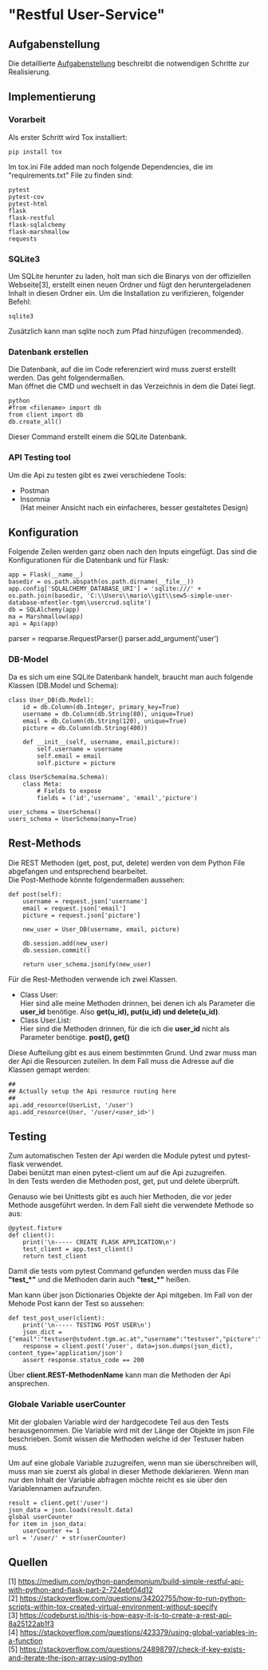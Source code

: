 # "Restful User-Service"

## Aufgabenstellung
Die detaillierte [Aufgabenstellung](TASK.md) beschreibt die notwendigen Schritte zur Realisierung.

## Implementierung
### Vorarbeit
Als erster Schritt wird Tox installiert:

    pip install tox
Im tox.ini File added man noch folgende Dependencies, die im "requirements.txt" File zu finden sind:

    pytest
    pytest-cov
    pytest-html
    flask
    flask-restful
    flask-sqlalchemy
    flask-marshmallow
    requests

### SQLite3
Um SQLite herunter zu laden, holt man sich die Binarys von der offiziellen Webseite[3], erstellt einen neuen Ordner und fügt den heruntergeladenen Inhalt in diesen Ordner ein. Um die Installation zu verifizieren, folgender Befehl:

    sqlite3
Zusätzlich kann man sqlite noch zum Pfad hinzufügen (recommended).

### Datenbank erstellen
Die Datenbank, auf die im Code referenziert wird muss zuerst erstellt werden. Das geht folgendermaßen.  
Man öffnet die CMD und wechselt in das Verzeichnis in dem die Datei liegt.

    python
    #from <filename> import db
    from client import db
    db.create_all()
Dieser Command erstellt einem die SQLite Datenbank.

### API Testing tool
Um die Api zu testen gibt es zwei verschiedene Tools:
- Postman  
- Insomnia  
(Hat meiner Ansicht nach ein einfacheres, besser gestaltetes Design)

## Konfiguration
Folgende Zeilen werden ganz oben nach den Inputs eingefügt. Das sind die Konfigurationen für die Datenbank und für Flask:

    app = Flask(__name__)
    basedir = os.path.abspath(os.path.dirname(__file__))
    app.config['SQLALCHEMY_DATABASE_URI'] = 'sqlite:///' + os.path.join(basedir, 'C:\\Users\\mario\\git\\sew5-simple-user-database-mfentler-tgm\\usercrud.sqlite')
    db = SQLAlchemy(app)
    ma = Marshmallow(app)
    api = Api(app)

parser = reqparse.RequestParser()
parser.add_argument('user')
### DB-Model
Da es sich um eine SQLite Datenbank handelt, braucht man auch folgende Klassen (DB.Model und Schema):

    class User_DB(db.Model):
        id = db.Column(db.Integer, primary_key=True)
        username = db.Column(db.String(80), unique=True)
        email = db.Column(db.String(120), unique=True)
        picture = db.Column(db.String(400))

        def __init__(self, username, email,picture):
            self.username = username
            self.email = email
            self.picture = picture

    class UserSchema(ma.Schema):
        class Meta:
            # Fields to expose
            fields = ('id','username', 'email','picture')
    
    user_schema = UserSchema()
    users_schema = UserSchema(many=True)

## Rest-Methods
Die REST Methoden (get, post, put, delete) werden von dem Python File abgefangen und entsprechend bearbeitet.  
Die Post-Methode könnte folgendermaßen aussehen:

    def post(self):
        username = request.json['username']
        email = request.json['email']
        picture = request.json['picture']

        new_user = User_DB(username, email, picture)

        db.session.add(new_user)
        db.session.commit()

        return user_schema.jsonify(new_user)

Für die Rest-Methoden verwende ich zwei Klassen.
- Class User:  
Hier sind alle meine Methoden drinnen, bei denen ich als Parameter die __user_id__ benötige. Also __get(u_id), put(u_id) und delete(u_id)__.  
- Class User.List:  
Hier sind die Methoden drinnen, für die ich die __user_id__ nicht als Parameter benötige. __post(), get()__  

Diese Aufteilung gibt es aus einem bestimmten Grund. Und zwar muss man der Api die Resourcen zuteilen. In dem Fall muss die Adresse auf die Klassen gemapt werden:

    ##
    ## Actually setup the Api resource routing here
    ##
    api.add_resource(UserList, '/user')
    api.add_resource(User, '/user/<user_id>')

## Testing
Zum automatischen Testen der Api werden die Module pytest und pytest-flask verwendet.  
Dabei benützt man einen pytest-client um auf die Api zuzugreifen.  
In den Tests werden die Methoden post, get, put und delete überprüft.  

Genauso wie bei Unittests gibt es auch hier Methoden, die vor jeder Methode ausgeführt werden. In dem Fall sieht die verwendete Methode so aus:  

    @pytest.fixture
    def client():
        print('\n----- CREATE FLASK APPLICATION\n')
        test_client = app.test_client()
        return test_client

Damit die tests vom pytest Command gefunden werden muss das File __"test\_*"__ und die Methoden darin auch __"test\_*"__ heißen.  

Man kann über json Dictionaries Objekte der Api mitgeben. Im Fall von der Mehode Post kann der Test so aussehen:  

    def test_post_user(client):
        print('\n----- TESTING POST USER\n')
        json_dict = {"email":"testuser@student.tgm.ac.at","username":"testuser","picture":"linkZumBild"}
        response = client.post('/user', data=json.dumps(json_dict), content_type='application/json')
        assert response.status_code == 200

Über __client.REST-MethodenName__ kann man die Methoden der Api ansprechen.

### Globale Variable userCounter
Mit der globalen Variable wird der hardgecodete Teil aus den Tests herausgenommen. Die Variable wird mit der Länge der Objekte im json File beschrieben. Somit wissen die Methoden welche id der Testuser haben muss. 

Um auf eine globale Variable zuzugreifen, wenn man sie überschreiben will, muss man sie zuerst als global in dieser Methode deklarieren. Wenn man nur den Inhalt der Variable abfragen möchte reicht es sie über den Variablennamen aufzurufen.    

    result = client.get('/user')
    json_data = json.loads(result.data)
    global userCounter
    for item in json_data:
        userCounter += 1
    url = '/user/' + str(userCounter)

## Quellen
[1] https://medium.com/python-pandemonium/build-simple-restful-api-with-python-and-flask-part-2-724ebf04d12  
[2] https://stackoverflow.com/questions/34202755/how-to-run-python-scripts-within-tox-created-virtual-environment-without-specify  
[3] https://codeburst.io/this-is-how-easy-it-is-to-create-a-rest-api-8a25122ab1f3  
[4] https://stackoverflow.com/questions/423379/using-global-variables-in-a-function   
[5] https://stackoverflow.com/questions/24898797/check-if-key-exists-and-iterate-the-json-array-using-python  

